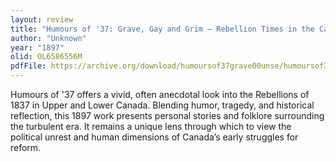 ```yaml
---
layout: review
title: "Humours of '37: Grave, Gay and Grim – Rebellion Times in the Canadas"
author: "Unknown"
year: "1897"
olid: OL6586556M
pdfFile: https://archive.org/download/humoursof37grave00unse/humoursof37grave00unse.pdf
---
```

Humours of '37 offers a vivid, often anecdotal look into the Rebellions of 1837 in Upper and Lower Canada. Blending humor, tragedy, and historical reflection, this 1897 work presents personal stories and folklore surrounding the turbulent era. It remains a unique lens through which to view the political unrest and human dimensions of Canada’s early struggles for reform.
